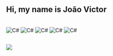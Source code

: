 ## Hi, my name is João Victor

<div style="display: inline_block"><br>
  <img align="center" alt="C#" src="https://img.shields.io/badge/C%23-239120?style=for-the-badge&logo=c-sharp&logoColor=white">
  <img align="center" alt="C#" src="https://img.shields.io/badge/.NET-5C2D91?style=for-the-badge&logo=.net&logoColor=white">
  <img align="center" alt="C#" src="https://img.shields.io/badge/JavaScript-323330?style=for-the-badge&logo=javascript&logoColor=F7DF1">
  <img align="center" alt="C#" src="https://img.shields.io/badge/HTML5-E34F26?style=for-the-badge&logo=html5&logoColor=white">
  <img align="center" alt="C#" src="https://img.shields.io/badge/CSS3-1572B6?style=for-the-badge&logo=css3&logoColor=white">
          
</div>
  
  ##
  
  <div> 

  <a href="https://www.linkedin.com/in/maiajota" target="_blank"><img src="https://img.shields.io/badge/-LinkedIn-%230077B5?style=for-the-badge&logo=linkedin&logoColor=white" target="_blank"></a> 
  
</div>
